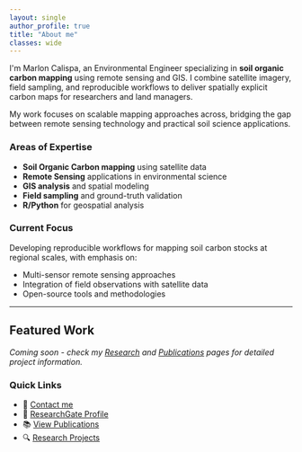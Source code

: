 ```yaml
---
layout: single
author_profile: true
title: "About me"
classes: wide
---
```


I'm Marlon Calispa, an Environmental Engineer specializing in **soil organic carbon mapping** using remote sensing and GIS. I combine satellite imagery, field sampling, and reproducible workflows to deliver spatially explicit carbon maps for researchers and land managers.

My work focuses on scalable mapping approaches across, bridging the gap between remote sensing technology and practical soil science applications.

### Areas of Expertise
- **Soil Organic Carbon mapping** using satellite data
- **Remote Sensing** applications in environmental science  
- **GIS analysis** and spatial modeling
- **Field sampling** and ground-truth validation
- **R/Python** for geospatial analysis

### Current Focus
Developing reproducible workflows for mapping soil carbon stocks at regional scales, with emphasis on:
- Multi-sensor remote sensing approaches
- Integration of field observations with satellite data
- Open-source tools and methodologies

---

## Featured Work

*Coming soon - check my [Research](/research/) and [Publications](/publications/) pages for detailed project information.*

### Quick Links
- 📧 [Contact me](mailto:marloncalispa@gmail.com)
- 🔬 [ResearchGate Profile](https://www.researchgate.net/profile/Marlon-Calispa)
- 📚 [View Publications](/publications/)
- 🔍 [Research Projects](/research/)
